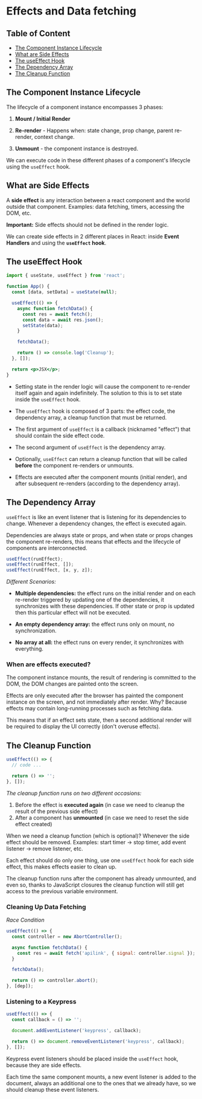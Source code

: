 # Effects and Data fetching

## Table of Content

- [The Component Instance Lifecycle](#the-component-instance-lifecycle)
- [What are Side Effects](#what-are-side-effects)
- [The useEffect Hook](#the-useeffect-hook)
- [The Dependency Array](#the-dependency-array)
- [The Cleanup Function](#the-cleanup-function)

## The Component Instance Lifecycle

The lifecycle of a component instance encompasses 3 phases:

1. **Mount / Initial Render**

2. **Re-render** - Happens when: state change, prop change, parent re-render, context change.

3. **Unmount** - the component instance is destroyed.

We can execute code in these different phases of a component's lifecycle using the `useEffect` hook.

## What are Side Effects

A **side effect** is any interaction between a react component and the world outside that component. Examples: data fetching, timers, accessing the DOM, etc.

**Important:** Side effects should not be defined in the render logic.

We can create side effects in 2 different places in React: inside **Event Handlers** and using the **`useEffect` hook**.

## The useEffect Hook

```jsx
import { useState, useEffect } from 'react';

function App() {
  const [data, setData] = useState(null);

  useEffect(() => {
    async function fetchData() {
      const res = await fetch();
      const data = await res.json();
      setState(data);
    }

    fetchData();

    return () => console.log('Cleanup');
  }, []);

  return <p>JSX</p>;
}
```

- Setting state in the render logic will cause the component to re-render itself again and again indefinitely. The solution to this is to set state inside the `useEffect` hook.

- The `useEffect` hook is composed of 3 parts: the effect code, the dependency array, a cleanup function that must be returned.

- The first argument of `useEffect` is a callback (nicknamed "effect") that should contain the side effect code.

- The second argument of `useEffect` is the dependency array.

- Optionally, `useEffect` can return a cleanup function that will be called **before** the component re-renders or unmounts.

- Effects are executed after the component mounts (initial render), and after subsequent re-renders (according to the dependency array).

## The Dependency Array

`useEffect` is like an event listener that is listening for its dependencies to change. Whenever a dependency changes, the effect is executed again.

Dependencies are always state or props, and when state or props changes the component re-renders, this means that effects and the lifecycle of components are interconnected.

```jsx
useEffect(runEffect);
useEffect(runEffect, []);
useEffect(runEffect, [x, y, z]);
```

_Different Scenarios:_

- **Multiple dependencies:** the effect runs on the initial render and on each re-render triggered by updating one of the dependencies, it synchronizes with these dependencies. If other state or prop is updated then this particular effect will not be executed.

- **An empty dependency array:** the effect runs only on mount, no synchronization.

- **No array at all:** the effect runs on every render, it synchronizes with everything.

### When are effects executed?

The component instance mounts, the result of rendering is committed to the DOM, the DOM changes are painted onto the screen.

Effects are only executed after the browser has painted the component instance on the screen, and not immediately after render. Why? Because effects may contain long-running processes such as fetching data.

This means that if an effect sets state, then a second additional render will be required to display the UI correctly (don't overuse effects).

## The Cleanup Function

```jsx
useEffect(() => {
  // code ...

  return () => '';
}, []);
```

_The cleanup function runs on two different occasions:_

1. Before the effect is **executed again** (in case we need to cleanup the result of the previous side effect)
2. After a component has **unmounted** (in case we need to reset the side effect created)

When we need a cleanup function (which is optional)? Whenever the side effect should be removed. Examples: start timer -> stop timer, add event listener -> remove listener, etc.

Each effect should do only one thing, use one `useEffect` hook for each side effect, this makes effects easier to clean up.

The cleanup function runs after the component has already unmounted, and even so, thanks to JavaScript closures the cleanup function will still get access to the previous variable environment.

### Cleaning Up Data Fetching

_Race Condition_

```jsx
useEffect(() => {
  const controller = new AbortController();

  async function fetchData() {
    const res = await fetch('apilink', { signal: controller.signal });
  }

  fetchData();

  return () => controller.abort();
}, [dep]);
```

### Listening to a Keypress

```jsx
useEffect(() => {
  const callback = () => '';

  document.addEventListener('keypress', callback);

  return () => document.removeEventListener('keypress', callback);
}, []);
```

Keypress event listeners should be placed inside the `useEffect` hook, because they are side effects.

Each time the same component mounts, a new event listener is added to the document, always an additional one to the ones that we already have, so we should cleanup these event listeners.
